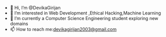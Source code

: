 - 👋 Hi, I’m @DevikaGirijan
- 👀 I’m interested in Web Development ,Ethical Hacking,Machine Learning 
- 🌱 I’m currently a Computer Science Engineering student exploring new domains
- 📫 How to reach me:devikagirijan2003@gmail.com


